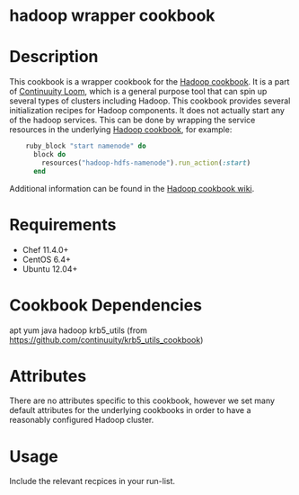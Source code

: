 # hadoop wrapper cookbook

# Description

This cookbook is a wrapper cookbook for the [Hadoop cookbook](https://github.com/continuuity/hadoop_cookbook).  It is a part of [Continuuity Loom](https://github.com/continuuity/loom), which is a general purpose tool that can spin up several types of clusters including Hadoop.  This cookbook provides several initialization recipes for Hadoop components.  It does not actually start any of the hadoop services.  This can be done by wrapping the service resources in the underlying [Hadoop cookbook](https://github.com/continuuity/hadoop_cookbook), for example:
```ruby
    ruby_block "start namenode" do
      block do
        resources("hadoop-hdfs-namenode").run_action(:start)
      end 
```

Additional information can be found in the [Hadoop cookbook wiki](https://github.com/continuuity/hadoop_cookbook/wiki/Wrapping-this-cookbook).

# Requirements

* Chef 11.4.0+
* CentOS 6.4+
* Ubuntu 12.04+

# Cookbook Dependencies

apt
yum
java
hadoop
krb5_utils (from https://github.com/continuuity/krb5_utils_cookbook)

Attributes
==========

There are no attributes specific to this cookbook, however we set many default attributes for the underlying cookbooks in order to have a reasonably configured Hadoop cluster.


Usage
=====

Include the relevant recpices in your run-list.




